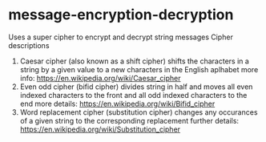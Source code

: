 # message-encryption-decryption
Uses a super cipher to encrypt and decrypt string messages 
Cipher descriptions
1. Caesar cipher (also known as a shift cipher)
shifts the characters in a string by a given value to a new characters in the English aplhabet 
more info: https://en.wikipedia.org/wiki/Caesar_cipher
2. Even odd cipher (bifid cipher)
divides string in half and moves all even indexed characters to the front and all odd indexed characters to the end
more details: https://en.wikipedia.org/wiki/Bifid_cipher
3. Word replacement cipher (substitution cipher)
changes any occurances of a given string to the corresponding replacement 
further details: https://en.wikipedia.org/wiki/Substitution_cipher
